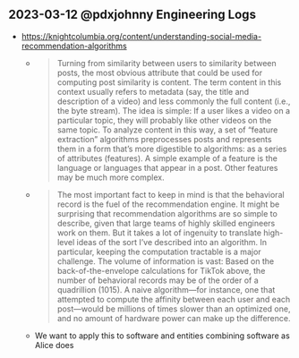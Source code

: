 ## 2023-03-12 @pdxjohnny Engineering Logs

- https://knightcolumbia.org/content/understanding-social-media-recommendation-algorithms
  - > Turning from similarity between users to similarity between posts, the most obvious attribute that could be used for computing post similarity is content. The term content in this context usually refers to metadata (say, the title and description of a video) and less commonly the full content (i.e., the byte stream). The idea is simple: If a user likes a video on a particular topic, they will probably like other videos on the same topic. To analyze content in this way, a set of “feature extraction” algorithms preprocesses posts and represents them in a form that’s more digestible to algorithms: as a series of attributes (features). A simple example of a feature is the language or languages that appear in a post. Other features may be much more complex.
  - > The most important fact to keep in mind is that the behavioral record is the fuel of the recommendation engine. It might be surprising that recommendation algorithms are so simple to describe, given that large teams of highly skilled engineers work on them. But it takes a lot of ingenuity to translate high-level ideas of the sort I’ve described into an algorithm. In particular, keeping the computation tractable is a major challenge. The volume of information is vast: Based on the back-of-the-envelope calculations for TikTok above, the number of behavioral records may be of the order of a quadrillion (1015). A naive algorithm—for instance, one that attempted to compute the affinity between each user and each post—would be millions of times slower than an optimized one, and no amount of hardware power can make up the difference.
  - We want to apply this to software and entities combining software as Alice does